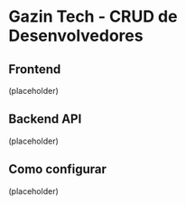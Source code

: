 # Gazin Tech - CRUD de Desenvolvedores

## Frontend
(placeholder)

## Backend API
(placeholder)

## Como configurar
(placeholder)

